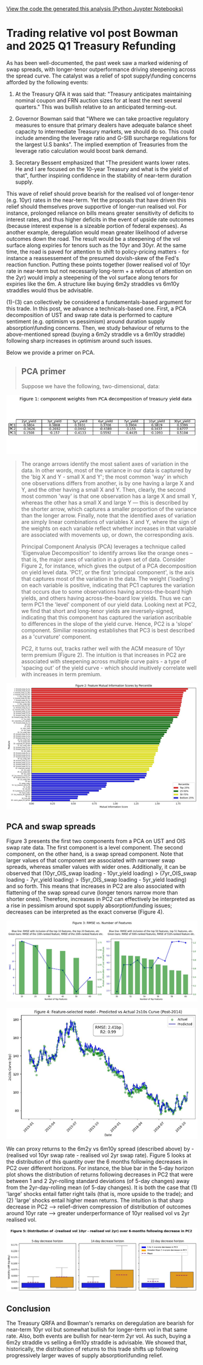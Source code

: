 [View the code the generated this analysis (Python Juypter Notebooks)](https://github.com/ALILODHI-cloud/UVAmacro.github.io/blob/main/post_3/analysis.ipynb)

<head>
  <script type="text/javascript" async
    src="https://polyfill.io/v3/polyfill.min.js?features=es6">
  </script>
  <script type="text/javascript" async
    src="https://cdn.jsdelivr.net/npm/mathjax@3/es5/tex-mml-chtml.js">
  </script>
</head>

# Trading relative vol post Bowman and 2025 Q1 Treasury Refunding 

As has been well-documented, the past week saw a marked widening of swap spreads, with longer-tenor outperformance driving steepening across the spread curve. The catalyst was a relief of spot supply\funding concerns afforded by the following events:

  1. At the Treasury QFA it was said that: "Treasury anticipates maintaining nominal coupon and FRN auction sizes for
  at least the next several quarters." This was bullish relative to an anticipated terming-out.

  2. Governor Bowman said that "Where we can take proactive regulatory measures to ensure that primary dealers have adequate balance sheet       capacity to intermediate Treasury markets, we should do so. This could include amending the leverage ratio and G-SIB surcharge regulations
  for the largest U.S banks". The implied exemption of Treasuries from the leverage ratio calculation would boost bank demand.

  3. Secretary Bessent emphasized that "The president wants lower rates. He and I are focused on the 10-year Treasury and what is the yield     of that", further inspiring confidence in the stability of near-term duration supply.

This wave of relief should prove bearish for the realised vol of longer-tenor (e.g. 10yr) rates in the near-term. Yet the proposals that have driven this relief should themselves prove supportive of longer-run realised vol. For instance, prolonged reliance on bills means greater sensitivity of deficits to interest rates, and thus higher deficits in the event of upside rate outcomes (because interest expense is a sizeable portion of federal expenses). As another example, deregulation would mean greater likelihood of adverse outcomes down the road. The result would be a steepening of the vol surface along expiries for tenors such as the 10yr and 30yr. At the same time, the road is paved for attention to shift to policy-pricing matters - for instance a reassessement of the presumed dovish-skew of the Fed's reaction function. Putting these points together (lower realised vol of 10yr rate in near-term but not necessarily long-term + a refocus of attention on the 2yr) would imply a steepening of the vol surface along tenors for expiries like the 6m. A structure like buying 6m2y straddles vs 6m10y straddles would thus be advisable. 

(1)-(3) can collectively be considered a fundamentals-based argument for this trade. In this post, we advance a technicals-based one. First, a PCA decomposition of UST and swap rate data is performed to capture sentiment (e.g. optimism vs pessimism) around duration supply absorption\funding concerns. Then, we study behaviour of returns to the above-mentioned spread (buying a 6m2y straddle vs a 6m10y straddle) following sharp increases in optimism around such issues.  

Below we provide a primer on PCA. 

>## PCA primer
>
>Suppose we have the following, two-dimensional, data:
>
![Alt_text](figures/figure_1.jpg)
>
>The orange arrows identify the most salient axes of variation in the data. In other words, most of the variance in our data is captured by the 'big X and Y - small X and Y'; the most common 'way' in which one observations differs from another, is by one having a large X and Y, and the other having a small X and Y. Then, clearly, the second most common 'way' is that one observation has a large X and small Y, whereas the other has a small X and large Y — this is described by the shorter arrow, which captures a smaller proportion of the variance than the longer arrow. Finally, note that the identified axes of variation are simply linear combinations of variables X and Y, where the sign of the weights on each variable reflect whether increases in that variable are associated with movements up, or down, the corresponding axis.  
>
>Principal Component Analysis (PCA) leverages a technique called 'Eigenvalue Decomposition' to identify arrows like the orange ones – that is, the major axes of variation in a given set of data. Consider Figure 2, for instance, which gives the output of a PCA decomposition on yield level data. 'PC1', or the first 'principal component', is the axis that captures most of the variation in the data. The weight ('loading') on each variable is positive, indicating that PC1 captures the variation that occurs due to some observations having across-the-board high yields, and others having across-the-board low yields. Thus we can term PC1 the 'level' component of our yield data. Looking next at PC2, we find that short and long-tenor yields are inversely-signed, indicating that this component has captured the variation ascribable to differences in the slope of the yield curve. Hence, PC2 is a 'slope' component. Similiar reasoning establishes that PC3 is best described as a 'curvature' component. 
>
>PC2, it turns out, tracks rather well with the ACM measure of 10yr term premium (Figure 2). The intuition is that increases in PC2 are associated with steepening across multiple curve pairs - a type of 'spacing out' of the yield curve - which should inuitively correlate well with increases in term premium. 

![Alt_text](figures/figure_2.jpg)

## PCA and swap spreads 

Figure 3 presents the first two components from a PCA on UST and OIS swap rate data. The first component is a level component. The second component, on the other hand, is a swap spread component. Note that larger values of that component are associated with narrower swap spreads, whereas smaller values with wider ones. Additionally, it can be observed that (10yr_OIS_swap loading - 10yr_yield loading) > (7yr_OIS_swap loading - 7yr_yield loading) > (5yr_OIS_swap loading - 5yr_yield loading) and so forth. This means that increases in PC2 are also associated with flattening of the swap spread curve (longer tenors narrow more than shorter ones). Therefore, increases in PC2 can effectively be interpreted as a rise in pessimism around spot supply absorption\funding issues; decreases can be interpreted as the exact converse (Figure 4).

![Alt_text](figures/figure_3.jpg)

![Alt_text](figures/figure_4.jpg)

We can proxy returns to the 6m2y vs 6m10y spread (described above) by -(realised vol 10yr swap rate - realised vol 2yr swap rate). Figure 5 looks at the distribution of this quantity over the 6 months following decreases in PC2 over different horizons. For instance, the blue bar in the 5-day horizon plot shows the distribution of returns following decreases in PC2 that were between 1 and 2 2yr-rolling standard deviations (of 5-day changes) away from the 2yr-day-rolling mean (of 5-day changes). It is both the case that (1) 'large' shocks entail fatter right tails (that is, more upside to the trade); and (2) 'large' shocks entail higher mean returns. The intuition is that sharp decrease in PC2 --> relief-driven compression of distribution of outcomes around 10yr rate --> greater underperformance of 10yr realised vol vs 2yr realised vol. 

![Alt_text](figures/figure_5.jpg)



## Conclusion 

The Treasury QRFA and Bowman's remarks on deregulation are bearish for near-term 10yr vol but somewhat bullish for longer-term vol in that same rate. Also, both events are bullish for near-term 2yr vol. As such, buying a 6m2y straddle vs selling a 6m10y straddle is advisable. We showed that, historically, the distribution of returns to this trade shifts up following progressively larger waves of supply absorption\funding relief. 








